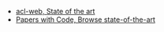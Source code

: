 - [acl-web, State of the art](https://aclweb.org/aclwiki/State_of_the_art)
- [Papers with Code, Browse state-of-the-art](https://paperswithcode.com/sota)